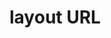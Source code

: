 # layout URL

``` https://lucid.app/lucidchart/48f707e3-f27d-4246-b68c-64e0656ecd51/edit?existing=1&token=3358a581a0b427f33b0e2d8c2a35b678fa3cf241-eml%3Dwpfha07%2540gmail.com%26ts%3D1662368984%26uid%3D175161171&docId=48f707e3-f27d-4246-b68c-64e0656ecd51&shared=true&page=3DpOZjgZ01J6#